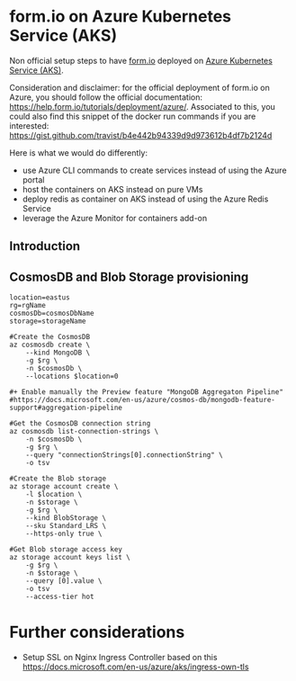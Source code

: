 # form.io on Azure Kubernetes Service (AKS)

Non official setup steps to have [form.io](https://www.form.io/) deployed on [Azure Kubernetes Service (AKS)](https://azure.microsoft.com/services/kubernetes-service/).

Consideration and disclaimer: for the official deployment of form.io on Azure, you should follow the official documentation: https://help.form.io/tutorials/deployment/azure/. Associated to this, you could also find this snippet of the docker run commands if you are interested: https://gist.github.com/travist/b4e442b94339d9d973612b4df7b2124d

Here is what we would do differently:

- use Azure CLI commands to create services instead of using the Azure portal
- host the containers on AKS instead on pure VMs
- deploy redis as container on AKS instead of using the Azure Redis Service
- leverage the Azure Monitor for containers add-on

## Introduction

## CosmosDB and Blob Storage provisioning

```
location=eastus
rg=rgName
cosmosDb=cosmosDbName
storage=storageName

#Create the CosmosDB
az cosmosdb create \
    --kind MongoDB \
    -g $rg \
    -n $cosmosDb \
    --locations $location=0

#+ Enable manually the Preview feature "MongoDB Aggregaton Pipeline"
#https://docs.microsoft.com/en-us/azure/cosmos-db/mongodb-feature-support#aggregation-pipeline

#Get the CosmosDB connection string
az cosmosdb list-connection-strings \
    -n $cosmosDb \
    -g $rg \
    --query "connectionStrings[0].connectionString" \
    -o tsv
    
#Create the Blob storage
az storage account create \
    -l $location \
    -n $storage \
    -g $rg \
    --kind BlobStorage \
    --sku Standard_LRS \
    --https-only true \
    
#Get Blob storage access key
az storage account keys list \
    -g $rg \
    -n $storage \
    --query [0].value \
    -o tsv
    --access-tier hot 
```

# Further considerations

- Setup SSL on Nginx Ingress Controller based on this https://docs.microsoft.com/en-us/azure/aks/ingress-own-tls
